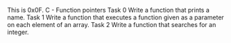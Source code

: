 This is 0x0F. C - Function pointers
Task 0 Write a function that prints a name.
Task 1 Write a function that executes a function given as a parameter on each element of an array.
Task 2 Write a function that searches for an integer.
